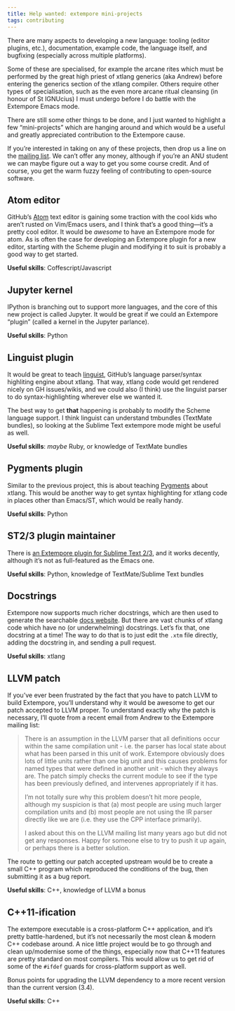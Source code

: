 ```yaml
---
title: Help wanted: extempore mini-projects
tags: contributing
---
```


There are many aspects to developing a new language: tooling (editor
plugins, etc.), documentation, example code, the language itself, and
bugfixing (especially across multiple platforms).

Some of these are specialised, for example the arcane rites which must
be performed by the great high priest of xtlang generics (aka Andrew)
before entering the generics section of the xtlang compiler. Others
require other types of specialisation, such as the even more arcane
ritual cleansing (in honour of St IGNUcius) I must undergo before I do
battle with the Extempore Emacs mode.

There are still some other things to be done, and I just wanted to
highlight a few “mini-projects” which are hanging around and which would
be a useful and greatly appreciated contribution to the Extempore cause.

If you’re interested in taking on any of these projects, then drop us a
line on the [mailing list](mailto:extemporelang.googlegroups.com). We
can’t offer any money, although if you’re an ANU student we can maybe
figure out a way to get you some course credit. And of course, you get
the warm fuzzy feeling of contributing to open-source software.

## Atom editor

GitHub’s [Atom](https://atom.io/) text editor is gaining some traction
with the cool kids who aren’t rusted on Vim/Emacs users, and I think
that’s a good thing—it’s a pretty cool editor. It would be *awesome* to
have an Extempore mode for atom. As is often the case for developing an
Extempore plugin for a new editor, starting with the Scheme plugin and
modifying it to suit is probably a good way to get started.

**Useful skills**: Coffescript/Javascript

## Jupyter kernel

IPython is branching out to support more languages, and the core of this
new project is called Jupyter. It would be great if we could an
Extempore “plugin” (called a kernel in the Jupyter parlance).

**Useful skills**: Python

## Linguist plugin

It would be great to teach
[linguist](https://github.com/github/linguist), GitHub’s language
parser/syntax highliting engine about xtlang. That way, xtlang code
would get rendered nicely on GH issues/wikis, and we could also (I
think) use the linguist parser to do syntax-highlighting wherever else
we wanted it.

The best way to get **that** happening is probably to modify the Scheme
language support. I think linguist can understand tmbundles (TextMate
bundles), so looking at the Sublime Text extempore mode might be useful
as well.

**Useful skills**: *maybe* Ruby, or knowledge of TextMate bundles

## Pygments plugin

Similar to the previous project, this is about teaching
[Pygments](http://pygments.org/) about xtlang. This would be another way
to get syntax highlighting for xtlang code in places other than
Emacs/ST, which would be really handy.

**Useful skills**: Python

## ST2/3 plugin maintainer

There is [an Extempore plugin for Sublime Text
2/3](2012-10-23-extempore-st2-cheat-sheet.org), and it works decently,
although it’s not as full-featured as the Emacs one.

**Useful skills**: Python, knowledge of TextMate/Sublime Text bundles

## Docstrings

Extempore now supports much richer docstrings, which are then used to
generate the searchable
[docs website](https://extemporelang.github.io/docs). But there are
vast chunks of xtlang code which have no (or underwhelming)
docstrings. Let’s fix that, one docstring at a time! The way to do
that is to just edit the `.xtm` file directly, adding the docstring
in, and sending a pull request.

**Useful skills**: xtlang

## LLVM patch

If you’ve ever been frustrated by the fact that you have to patch LLVM
to build Extempore, you’ll understand why it would be awesome to get our
patch accepted to LLVM proper. To understand exactly why the patch is
necessary, I’ll quote from a recent email from Andrew to the Extempore
mailing list:

> There is an assumption in the LLVM parser that all definitions occur
> within the same compilation unit - i.e. the parser has local state
> about what has been parsed in this unit of work. Extempore obviously
> does lots of little units rather than one big unit and this causes
> problems for named types that were defined in another unit - which
> they always are. The patch simply checks the current module to see if
> the type has been previously defined, and intervenes appropriately if
> it has.
>
> I’m not totally sure why this problem doesn’t hit more people,
> although my suspicion is that (a) most people are using much larger
> compilation units and (b) most people are not using the IR parser
> directly like we are (i.e. they use the CPP interface primarily).
>
> I asked about this on the LLVM mailing list many years ago but did not
> get any responses. Happy for someone else to try to push it up again,
> or perhaps there is a better solution.

The route to getting our patch accepted upstream would be to create a
small C++ program which reproduced the conditions of the bug, then
submitting it as a bug report.

**Useful skills**: C++, knowledge of LLVM a bonus

## C++11-ification

The extempore executable is a cross-platform C++ application, and it’s
pretty battle-hardened, but it’s not necessarily the most clean & modern
C++ codebase around. A nice little project would be to go through and
clean up/modernise some of the things, especially now that C++11
features are pretty standard on most compilers. This would allow us to
get rid of some of the `#ifdef` guards for cross-platform support as
well.

Bonus points for upgrading the LLVM dependency to a more recent version
than the current version (3.4).

**Useful skills**: C++
